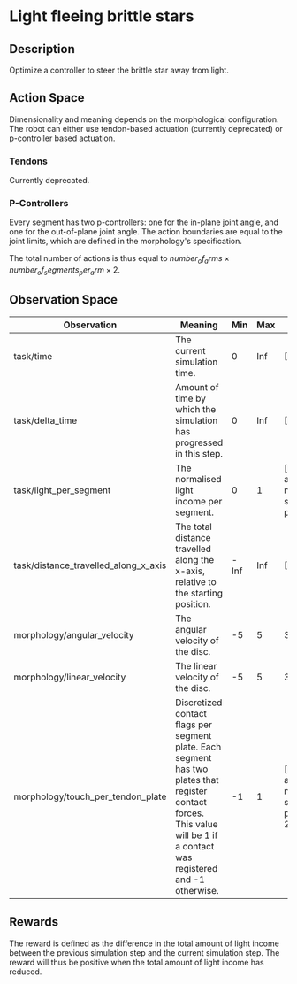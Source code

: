 # Light fleeing brittle stars


## Description
Optimize a controller to steer the brittle star away from light.

## Action Space
Dimensionality and meaning depends on the morphological configuration. The robot can either use tendon-based actuation (currently deprecated) or p-controller based actuation.

### Tendons 
Currently deprecated.

### P-Controllers
Every segment has two p-controllers: one for the in-plane joint angle, and one for the out-of-plane joint angle.
The action boundaries are equal to the joint limits, which are defined in the morphology's specification.

The total number of actions is thus equal to $number_of_arms \times number_of_segments_per_arm \times 2$.

## Observation Space
| Observation                          | Meaning                                                                                                                                                                   | Min  | Max | Shape                                 |
|--------------------------------------|---------------------------------------------------------------------------------------------------------------------------------------------------------------------------|------|-----|---------------------------------------|
| task/time                            | The current simulation time.                                                                                                                                              | 0    | Inf | [1]                                   |
| task/delta_time                      | Amount of time by which the simulation has progressed in this step.                                                                                                       | 0    | Inf | [1]                                   |
| task/light_per_segment               | The normalised light income per segment.                                                                                                                                  | 0    | 1   | [num arms * num segments per arm]     |
| task/distance_travelled_along_x_axis | The total distance travelled along the x-axis, relative to the starting position.                                                                                         | -Inf | Inf | [1]                                   |
| morphology/angular_velocity          | The angular velocity of the disc.                                                                                                                                         | -5   | 5   | 3                                     |
| morphology/linear_velocity           | The linear velocity of the disc.                                                                                                                                          | -5   | 5   | 3                                     |
| morphology/touch_per_tendon_plate    | Discretized contact flags per segment plate. Each segment has two plates that register contact forces. This value will be 1 if a contact was registered and -1 otherwise. | -1   | 1   | [num arms * num segments per arm * 2] |


## Rewards
The reward is defined as the difference in the total amount of light income between the previous simulation step and the current simulation step.
The reward will thus be positive when the total amount of light income has reduced.

